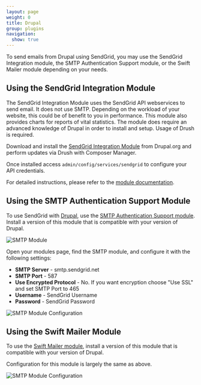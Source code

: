 ```yaml
---
layout: page
weight: 0
title: Drupal
group: plugins
navigation:
  show: true
---
```

To send emails from Drupal using SendGrid, you may use the SendGrid Integration module, the SMTP Authentication Support module, or the Swift Mailer module depending on your needs.

## 	Using the SendGrid Integration Module
 	
The SendGrid Integration Module uses the SendGrid API webservices to send email. It does not use SMTP. Depending on the workload of your website, this could be of benefit to you in performance. This module also provides charts for reports of vital statistics. The module does require an advanced knowledge of Drupal in order to install and setup. Usage of Drush is required.

Download and install the [SendGrid Integration Module](https://www.drupal.org/project/sendgrid_integration "SendGrid Integration Module") from Drupal.org and perform updates via Drush with Composer Manager.

Once installed access `admin/config/services/sendgrid` to configure your API credentials.

For detailed instructions, please refer to the [module documentation](http://cgit.drupalcode.org/sendgrid_integration/tree/README.md).


## 	Using the SMTP Authentication Support Module 
 	
To use SendGrid with [Drupal](https://www.drupal.org/ "Drupal"), use the [SMTP Authentication Support module](https://www.drupal.org/project/smtp "SMTP Authentication Support"). Install a version of this module that is compatible with your version of Drupal.

![]({{root_url}}/images/drupal_1.png "SMTP Module")

Open your modules page, find the SMTP module, and configure it with the following settings:

-   **SMTP Server** - smtp.sendgrid.net
-   **SMTP Port** - 587
-   **Use Encrypted Protocol** - No. If you want encryption choose "Use SSL" and set SMTP Port to 465
-   **Username** - SendGrid Username
-   **Password** - SendGrid Password

![]({{root_url}}/images/drupal_2.png "SMTP Module Configuration")

## 	Using the Swift Mailer Module 
 	
To use the [Swift Mailer module](https://www.drupal.org/project/swiftmailer "Swift Mailer Module"), install a version of this module that is compatible with your version of Drupal.

Configuration for this module is largely the same as above.

![]({{root_url}}/images/drupal_3.png "SMTP Module Configuration")
